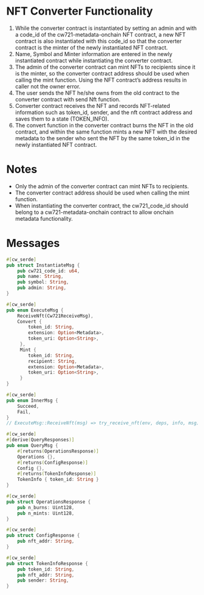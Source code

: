 # NFT Converter Functionality

1. While the converter contract is instantiated by setting an admin and with a code_id of the cw721-metadata-onchain NFT contract, a new NFT contract is also instantiated with this code_id so that the converter contract is the minter of the newly instantiated NFT contract.
2. Name, Symbol and Minter information are entered in the newly instantiated contract while instantiating the converter contract.
3. The admin of the converter contract can mint NFTs to recipients since it is the minter, so the converter contract address should be used when calling the mint function. Using the NFT contract’s address results in caller not the owner error.
4. The user sends the NFT he/she owns from the old contract to the converter contract with send Nft function.
5. Converter contract receives the NFT and records NFT-related information such as token_id, sender, and the nft contract address and saves them to a state (TOKEN_INFO).
6. The convert function in the converter contract burns the NFT in the old contract, and within the same function mints a new NFT with the desired metadata to the sender who sent the NFT by the same token_id in the newly instantiated NFT contract.

# Notes

- Only the admin of the converter contract can mint NFTs to recipients.
- The converter contract address should be used when calling the mint function.
- When instantiating the converter contract, the cw721_code_id should belong to a cw721-metadata-onchain contract to allow onchain metadata functionality.


# Messages

```rust
#[cw_serde]
pub struct InstantiateMsg {
    pub cw721_code_id: u64,
    pub name: String,
    pub symbol: String,
    pub admin: String,
}

#[cw_serde]
pub enum ExecuteMsg {
    ReceiveNft(Cw721ReceiveMsg),
    Convert { 
        token_id: String,
        extension: Option<Metadata>,
        token_uri: Option<String>,
     },
     Mint {
        token_id: String,
        recipient: String,
        extension: Option<Metadata>,
        token_uri: Option<String>,
     }
}

#[cw_serde]
pub enum InnerMsg {
    Succeed,
    Fail,
}
// ExecuteMsg::ReceiveNft(msg) => try_receive_nft(env, deps, info, msg)

#[cw_serde]
#[derive(QueryResponses)]
pub enum QueryMsg {
    #[returns(OperationsResponse)]
    Operations {},
    #[returns(ConfigResponse)]
    Config {},
    #[returns(TokenInfoResponse)]
    TokenInfo { token_id: String }
}

#[cw_serde]
pub struct OperationsResponse {
    pub n_burns: Uint128,
    pub n_mints: Uint128,
}

#[cw_serde]
pub struct ConfigResponse {
    pub nft_addr: String,
}

#[cw_serde]
pub struct TokenInfoResponse {
    pub token_id: String,
    pub nft_addr: String,
    pub sender: String,
}


```